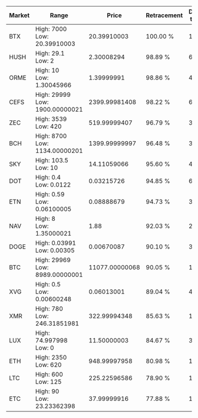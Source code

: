 | Market | Range | Price| Retracement | Doubles to 50% |
| --- | --- | --- | --- | --- |
| BTX | High: 7000<br />Low: 20.39910003 | 20.39910003 | 100.00 % | 172.08 |
| HUSH | High: 29.1<br />Low: 2 | 2.30008294 | 98.89 % | 6.76 |
| ORME | High: 10<br />Low: 1.30045966 | 1.39999991 | 98.86 % | 4.04 |
| CEFS | High: 29999<br />Low: 1900.00000021 | 2399.99981408 | 98.22 % | 6.65 |
| ZEC | High: 3539<br />Low: 420 | 519.99999407 | 96.79 % | 3.81 |
| BCH | High: 8700<br />Low: 1134.00000201 | 1399.99999997 | 96.48 % | 3.51 |
| SKY | High: 103.5<br />Low: 10 | 14.11059066 | 95.60 % | 4.02 |
| DOT | High: 0.4<br />Low: 0.0122 | 0.03215726 | 94.85 % | 6.41 |
| ETN | High: 0.59<br />Low: 0.06100005 | 0.08888679 | 94.73 % | 3.66 |
| NAV | High: 8<br />Low: 1.35000021 | 1.88 | 92.03 % | 2.49 |
| DOGE | High: 0.03991<br />Low: 0.00305 | 0.00670087 | 90.10 % | 3.21 |
| BTC | High: 29969<br />Low: 8989.00000001 | 11077.00000068 | 90.05 % | 1.76 |
| XVG | High: 0.5<br />Low: 0.00600248 | 0.06013001 | 89.04 % | 4.21 |
| XMR | High: 780<br />Low: 246.31851981 | 322.99994348 | 85.63 % | 1.59 |
| LUX | High: 74.997998<br />Low: 0 | 11.50000003 | 84.67 % | 3.26 |
| ETH | High: 2350<br />Low: 620 | 948.99997958 | 80.98 % | 1.56 |
| LTC | High: 600<br />Low: 125 | 225.22596586 | 78.90 % | 1.61 |
| ETC | High: 90<br />Low: 23.23362398 | 37.99999916 | 77.88 % | 1.49 |
